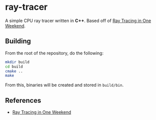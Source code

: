 # ray-tracer
A simple CPU ray tracer written in **C++**. Based off of [Ray Tracing in One Weekend](https://raytracing.github.io/books/RayTracingInOneWeekend.html).
## Building
From the root of the repository, do the following:
```sh
mkdir build
cd build
cmake ..
make
```
From this, binaries will be created and stored in `build/bin`.

## References
- [Ray Tracing in One Weekend](https://raytracing.github.io/books/RayTracingInOneWeekend.html)